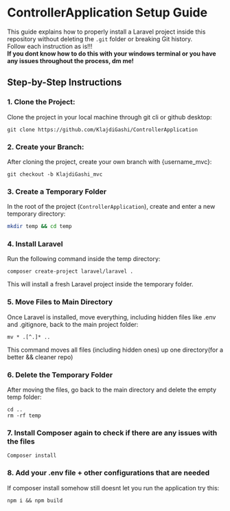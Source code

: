 # ControllerApplication Setup Guide

This guide explains how to properly install a Laravel project inside this repository without deleting the `.git` folder or breaking Git history. <br>
Follow each instruction as is!!! <br>
**If you dont know how to do this with your windows terminal or you have any issues throughout the process, dm me!**

## Step-by-Step Instructions

### 1. Clone the Project:
Clone the project in your local machine through git cli or github desktop:
```
git clone https://github.com/KlajdiGashi/ControllerApplication
```

### 2. Create your Branch:
After cloning the project, create your own branch with {username_mvc}:

```
git checkout -b KlajdiGashi_mvc
```


### 3. Create a Temporary Folder

In the root of the project (`ControllerApplication`), create and enter a new temporary directory:

```bash
mkdir temp && cd temp
```

### 4. Install Laravel

Run the following command inside the temp directory:

```
composer create-project laravel/laravel .
```

This will install a fresh Laravel project inside the temporary folder.

### 5. Move Files to Main Directory

Once Laravel is installed, move everything, including hidden files like .env and .gitignore, back to the main project folder:

```
mv * .[^.]* ..
```
This command moves all files (including hidden ones) up one directory(for a better && cleaner repo)

### 6. Delete the Temporary Folder

After moving the files, go back to the main directory and delete the empty temp folder:

```
cd ..
rm -rf temp
```

### 7. Install Composer again to check if there are any issues with the files

```
Composer install
```

### 8. Add your .env file + other configurations that are needed

If composer install somehow still doesnt let you run the application try this:

```
npm i && npm build
```
